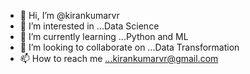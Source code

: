 - 👋 Hi, I’m @kirankumarvr
- 👀 I’m interested in ...Data Science
- 🌱 I’m currently learning ...Python and ML
- 💞️ I’m looking to collaborate on ...Data Transformation
- 📫 How to reach me ...kirankumarvr@gmail.com

<!---
kirankumarvr/kirankumarvr is a ✨ special ✨ repository because its `README.md` (this file) appears on your GitHub profile.
You can click the Preview link to take a look at your changes.
--->
